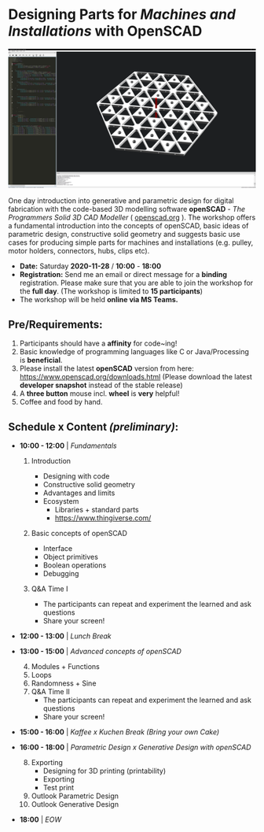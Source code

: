 # Designing Parts for *Machines and Installations* with OpenSCAD


![example](materials/openscad_example.png)

One day introduction into generative and parametric design for digital fabrication with the code-based 3D modelling software **openSCAD** - *The Programmers Solid 3D CAD Modeller* ( [openscad.org](https://openscad.org) ). The workshop offers a fundamental introduction into the concepts of openSCAD, basic ideas of parametric design, constructive solid geometry and suggests basic use cases for producing simple parts for machines and installations (e.g. pulley, motor holders, connectors, hubs, clips etc).


- **Date:** Saturday **2020-11-28** / **10:00** - **18:00**
- **Registration:** Send me an email or direct message for a **binding** registration. Please make sure that you are able to join the workshop for the **full day**. (The workshop is limited to **15 participants**)
- The workshop will be held **online via MS Teams.**

## Pre/Requirements:

1. Participants should have a **affinity** for code~ing!
2. Basic knowledge of programming languages like C or Java/Processing is **beneficial**.
3. Please install the latest **openSCAD** version from here: https://www.openscad.org/downloads.html (Please download the latest **developer snapshot** instead of the stable release)
5. A **three button** mouse incl. **wheel** is **very** helpful!
4. Coffee and food by hand.

## Schedule x Content *(preliminary)*:

* **10:00 - 12:00** | *Fundamentals*
  1. Introduction
     - Designing with code
     - Constructive solid geometry
     - Advantages and limits
     - Ecosystem
       + Libraries + standard parts
       + https://www.thingiverse.com/

  2. Basic concepts of openSCAD 
     - Interface
     - Object primitives
     - Boolean operations
     - Debugging

  3. Q&A Time I
     - The participants can repeat and experiment the learned and ask questions  
     - Share your screen!

* **12:00 - 13:00** | *Lunch Break*

* **13:00 - 15:00** |  *Advanced concepts of openSCAD*

  4. Modules + Functions
  5. Loops
  6. Randomness + Sine 
  7.  Q&A Time II
      - The participants can repeat and experiment the learned and ask questions  
      - Share your screen!


* **15:00 - 16:00** | *Kaffee x Kuchen Break (Bring your own Cake)*

* **16:00 - 18:00** | *Parametric Design x Generative Design with openSCAD*

  8. Exporting
     - Designing for 3D printing (printability)
     - Exporting
     - Test print
  9. Outlook Parametric Design
  10. Outlook Generative Design

* **18:00** | *EOW*
